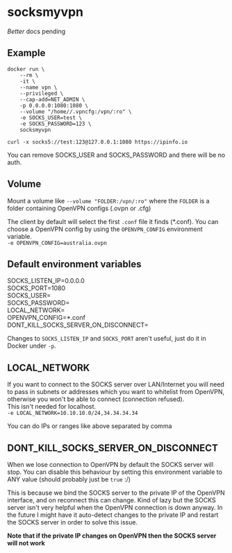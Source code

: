 # socksmyvpn

*Better* docs pending

## Example

```
docker run \
    --rm \
    -it \
    --name vpn \
    --privileged \
    --cap-add=NET_ADMIN \
    -p 0.0.0.0:1080:1080 \
    --volume "/home//.vpncfg:/vpn/:ro" \
    -e SOCKS_USER=test \
    -e SOCKS_PASSWORD=123 \
    socksmyvpn
```

`curl -x socks5://test:123@127.0.0.1:1080 https://ipinfo.io`

You can remove SOCKS_USER and SOCKS_PASSWORD and there will be no auth.

## Volume

Mount a volume like `--volume "FOLDER:/vpn/:ro"` where the `FOLDER` is a folder containing OpenVPN configs (.ovpn or .cfg)

The client by default will select the first `.conf` file it finds (*.conf). You can choose a OpenVPN config by using the `OPENVPN_CONFIG` environment variable.  
`-e OPENVPN_CONFIG=australia.ovpn`

## Default environment variables

SOCKS_LISTEN_IP=0.0.0.0  
SOCKS_PORT=1080  
SOCKS_USER=  
SOCKS_PASSWORD=  
LOCAL_NETWORK=  
OPENVPN_CONFIG=*.conf  
DONT_KILL_SOCKS_SERVER_ON_DISCONNECT=  

Changes to `SOCKS_LISTEN_IP` and `SOCKS_PORT` aren't useful, just do it in Docker under `-p`.

## LOCAL_NETWORK

If you want to connect to the SOCKS server over LAN/Internet you will need to pass in subnets or addresses which you want to whitelist from OpenVPN, otherwise you won't be able to connect (connection refused).  
This isn't needed for localhost.  
`-e LOCAL_NETWORK=10.10.10.0/24,34.34.34.34`

You can do IPs or ranges like above separated by comma

## DONT_KILL_SOCKS_SERVER_ON_DISCONNECT

When we lose connection to OpenVPN by default the SOCKS server will stop. You can disable this behaviour by setting this environment variable to ANY value (should probably just be `true` :/)

This is because we bind the SOCKS server to the private IP of the OpenVPN interface, and on reconnect this can change. Kind of lazy but the SOCKS server isn't very helpful when the OpenVPN connection is down anyway. In the future I might have it auto-detect changes to the private IP and restart the SOCKS server in order to solve this issue.

**Note that if the private IP changes on OpenVPN then the SOCKS server will not work**

